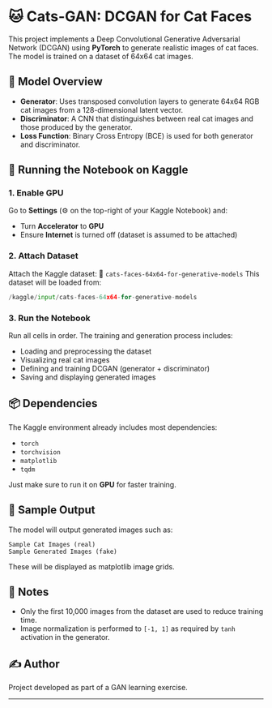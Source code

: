 # 🐱 Cats-GAN: DCGAN for Cat Faces

This project implements a Deep Convolutional Generative Adversarial Network (DCGAN) using **PyTorch** to generate realistic images of cat faces. The model is trained on a dataset of 64x64 cat images.

## 🧠 Model Overview

* **Generator**: Uses transposed convolution layers to generate 64x64 RGB cat images from a 128-dimensional latent vector.
* **Discriminator**: A CNN that distinguishes between real cat images and those produced by the generator.
* **Loss Function**: Binary Cross Entropy (BCE) is used for both generator and discriminator.

## 🚀 Running the Notebook on Kaggle

### 1. **Enable GPU**

Go to **Settings** (⚙️ on the top-right of your Kaggle Notebook) and:

* Turn **Accelerator** to **GPU**
* Ensure **Internet** is turned off (dataset is assumed to be attached)

### 2. **Attach Dataset**

Attach the Kaggle dataset:
📁 `cats-faces-64x64-for-generative-models`
This dataset will be loaded from:

```python
/kaggle/input/cats-faces-64x64-for-generative-models
```

### 3. **Run the Notebook**

Run all cells in order. The training and generation process includes:

* Loading and preprocessing the dataset
* Visualizing real cat images
* Defining and training DCGAN (generator + discriminator)
* Saving and displaying generated images

## 📦 Dependencies

The Kaggle environment already includes most dependencies:

* `torch`
* `torchvision`
* `matplotlib`
* `tqdm`

Just make sure to run it on **GPU** for faster training.

## 📸 Sample Output

The model will output generated images such as:

```
Sample Cat Images (real)
Sample Generated Images (fake)
```

These will be displayed as matplotlib image grids.

## 📝 Notes

* Only the first 10,000 images from the dataset are used to reduce training time.
* Image normalization is performed to `[-1, 1]` as required by `tanh` activation in the generator.

## ✍️ Author

Project developed as part of a GAN learning exercise.

---
